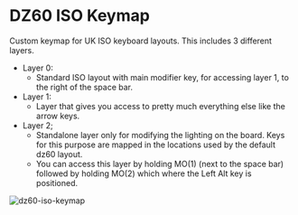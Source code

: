 # DZ60 ISO Keymap

Custom keymap for UK ISO keyboard layouts.
This includes 3 different layers.

-   Layer 0:
    -   Standard ISO layout with main modifier key, for accessing layer 1, to the right of the space bar.
-   Layer 1:
    -   Layer that gives you access to pretty much everything else like the arrow keys.
-   Layer 2;
    -   Standalone layer only for modifying the lighting on the board. Keys for this purpose are mapped in the locations used by the default dz60 layout.
    -   You can access this layer by holding MO(1) (next to the space bar) followed by holding MO(2) which where the Left Alt key is positioned.

![dz60-iso-keymap](dz60-iso-keymap-image.png)
